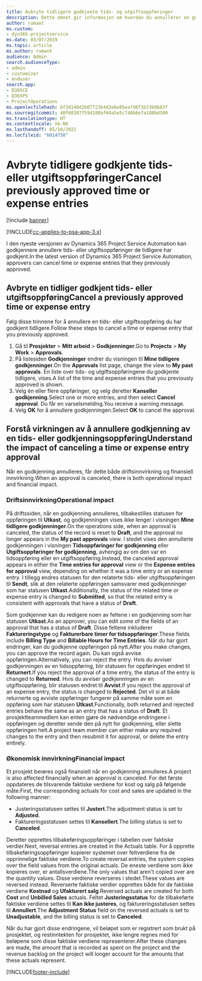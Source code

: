 ```yaml
---
title: Avbryte tidligere godkjente tids- og utgiftsoppføringer
description: Dette emnet gir informasjon om hvordan du annullerer en godkjent prosjekttid og en utgiftstransaksjon.
author: rumant
ms.custom:
- dyn365-projectservice
ms.date: 03/07/2019
ms.topic: article
ms.author: rumant
audience: Admin
search.audienceType:
- admin
- customizer
- enduser
search.app:
- D365CE
- D365PS
- ProjectOperations
ms.openlocfilehash: bf3d146d2b07723b4d2e6e85eafd6f1b23b8b83f
ms.sourcegitcommit: 40f68387f594180af64a5e5c748b6efa188bd300
ms.translationtype: HT
ms.contentlocale: nb-NO
ms.lasthandoff: 05/10/2021
ms.locfileid: "6014758"
---
```

# <a name="cancel-previously-approved-time-or-expense-entries"></a><span data-ttu-id="2bd50-103">Avbryte tidligere godkjente tids- eller utgiftsoppføringer</span><span class="sxs-lookup"><span data-stu-id="2bd50-103">Cancel previously approved time or expense entries</span></span>

[!include [banner](../includes/psa-now-project-operations.md)]

[!INCLUDE[cc-applies-to-psa-app-3.x](../includes/cc-applies-to-psa-app-3x.md)]

<span data-ttu-id="2bd50-104">I den nyeste versjonen av Dynamics 365 Project Service Automation kan godkjennere annullere tids- eller utgiftsoppføringer de tidligere har godkjent.</span><span class="sxs-lookup"><span data-stu-id="2bd50-104">In the latest version of Dynamics 365 Project Service Automation, approvers can cancel time or expense entries that they previously approved.</span></span>

## <a name="cancel-a-previously-approved-time-or-expense-entry"></a><span data-ttu-id="2bd50-105">Avbryte en tidliger godkjent tids- eller utgiftsoppføring</span><span class="sxs-lookup"><span data-stu-id="2bd50-105">Cancel a previously approved time or expense entry</span></span>

<span data-ttu-id="2bd50-106">Følg disse trinnene for å annullere en tids- eller utgiftsoppføring du har godkjent tidligere.</span><span class="sxs-lookup"><span data-stu-id="2bd50-106">Follow these steps to cancel a time or expense entry that you previously approved.</span></span>

1. <span data-ttu-id="2bd50-107">Gå til **Prosjekter** \> **Mitt arbeid** \> **Godkjenninger**.</span><span class="sxs-lookup"><span data-stu-id="2bd50-107">Go to **Projects** \> **My Work** \> **Approvals**.</span></span>
2. <span data-ttu-id="2bd50-108">På listesiden **Godkjenninger** endrer du visningen til **Mine tidligere godkjenninger**.</span><span class="sxs-lookup"><span data-stu-id="2bd50-108">On the **Approvals** list page, change the view to **My past approvals**.</span></span> <span data-ttu-id="2bd50-109">En liste over tids- og utgiftsoppføringene du godkjente tidligere, vises.</span><span class="sxs-lookup"><span data-stu-id="2bd50-109">A list of the time and expense entries that you previously approved is shown.</span></span>
3. <span data-ttu-id="2bd50-110">Velg én eller flere oppføringer, og velg deretter **Kanseller godkjenning**.</span><span class="sxs-lookup"><span data-stu-id="2bd50-110">Select one or more entries, and then select **Cancel approval**.</span></span> <span data-ttu-id="2bd50-111">Du får en varselsmelding.</span><span class="sxs-lookup"><span data-stu-id="2bd50-111">You receive a warning message.</span></span>
4. <span data-ttu-id="2bd50-112">Velg **OK** for å annullere godkjenningen.</span><span class="sxs-lookup"><span data-stu-id="2bd50-112">Select **OK** to cancel the approval.</span></span>

## <a name="understand-the-impact-of-canceling-a-time-or-expense-entry-approval"></a><span data-ttu-id="2bd50-113">Forstå virkningen av å annullere godkjenning av en tids- eller godkjenningsoppføring</span><span class="sxs-lookup"><span data-stu-id="2bd50-113">Understand the impact of canceling a time or expense entry approval</span></span>

<span data-ttu-id="2bd50-114">Når en godkjenning annulleres, får dette både driftsinnvirkning og finansiell innvirkning.</span><span class="sxs-lookup"><span data-stu-id="2bd50-114">When an approval is canceled, there is both operational impact and financial impact.</span></span>

### <a name="operational-impact"></a><span data-ttu-id="2bd50-115">Driftsinnvirkning</span><span class="sxs-lookup"><span data-stu-id="2bd50-115">Operational impact</span></span>

<span data-ttu-id="2bd50-116">På driftssiden, når en godkjenning annulleres, tilbakestilles statusen for oppføringen til **Utkast**, og godkjenningen vises ikke lenger i visningen **Mine tidligere godkjenninger**.</span><span class="sxs-lookup"><span data-stu-id="2bd50-116">On the operations side, when an approval is canceled, the status of the record is reset to **Draft**, and the approval no longer appears in the **My past approvals** view.</span></span> <span data-ttu-id="2bd50-117">I stedet vises den annullerte godkjenningen i visningen **Tidsoppføringer for godkjenning** eller **Utgiftsoppføringer for godkjenning**, avhengig av om den var en tidsoppføring eller en utgiftsoppføring.</span><span class="sxs-lookup"><span data-stu-id="2bd50-117">Instead, the canceled approval appears in either the **Time entries for approval** view or the **Expense entries for approval** view, depending on whether it was a time entry or an expense entry.</span></span> <span data-ttu-id="2bd50-118">I tillegg endres statusen for den relaterte tids- eller utgiftsoppføringen til **Sendt**, slik at den relaterte oppføringen samsvarer med godkjenninger som har statusen **Utkast**.</span><span class="sxs-lookup"><span data-stu-id="2bd50-118">Additionally, the status of the related time or expense entry is changed to **Submitted**, so that the related entry is consistent with approvals that have a status of **Draft**.</span></span>

<span data-ttu-id="2bd50-119">Som godkjenner kan du redigere noen av feltene i en godkjenning som har statusen **Utkast**.</span><span class="sxs-lookup"><span data-stu-id="2bd50-119">As an approver, you can edit some of the fields of an approval that has a status of **Draft**.</span></span> <span data-ttu-id="2bd50-120">Disse feltene inkluderer **Faktureringstype** og **Fakturerbare timer for tidsoppføringer**.</span><span class="sxs-lookup"><span data-stu-id="2bd50-120">These fields include **Billing Type** and **Billable Hours for Time Entries**.</span></span> <span data-ttu-id="2bd50-121">Når du har gjort endringer, kan du godkjenne oppføringen på nytt.</span><span class="sxs-lookup"><span data-stu-id="2bd50-121">After you make changes, you can approve the record again.</span></span> <span data-ttu-id="2bd50-122">Du kan også avvise oppføringen.</span><span class="sxs-lookup"><span data-stu-id="2bd50-122">Alternatively, you can reject the entry.</span></span> <span data-ttu-id="2bd50-123">Hvis du avviser godkjenningen av en tidsoppføring, blir statusen for oppføringen endret til **Returnert**.</span><span class="sxs-lookup"><span data-stu-id="2bd50-123">If you reject the approval of a time entry, the status of the entry is changed to **Returned**.</span></span> <span data-ttu-id="2bd50-124">Hvis du avviser godkjenningen av en utgiftsoppføring, blir statusen endret til **Avvist**.</span><span class="sxs-lookup"><span data-stu-id="2bd50-124">If you reject the approval of an expense entry, the status is changed to **Rejected**.</span></span> <span data-ttu-id="2bd50-125">Det vil si at både returnerte og avviste oppføringer fungerer på samme måte som en oppføring som har statusen **Utkast**.</span><span class="sxs-lookup"><span data-stu-id="2bd50-125">Functionally, both returned and rejected entries behave the same as an entry that has a status of **Draft**.</span></span> <span data-ttu-id="2bd50-126">Et prosjektteammedlem kan enten gjøre de nødvendige endringene i oppføringen og deretter sende den på nytt for godkjenning, eller slette oppføringen helt.</span><span class="sxs-lookup"><span data-stu-id="2bd50-126">A project team member can either make any required changes to the entry and then resubmit it for approval, or delete the entry entirely.</span></span>

### <a name="financial-impact"></a><span data-ttu-id="2bd50-127">Økonomisk innvirkning</span><span class="sxs-lookup"><span data-stu-id="2bd50-127">Financial impact</span></span>

<span data-ttu-id="2bd50-128">Et prosjekt berøres også finansielt når en godkjenning annulleres.</span><span class="sxs-lookup"><span data-stu-id="2bd50-128">A project is also affected financially when an approval is canceled.</span></span> <span data-ttu-id="2bd50-129">For det første oppdateres de tilsvarende faktiske verdiene for kost og salg på følgende måte:</span><span class="sxs-lookup"><span data-stu-id="2bd50-129">First, the corresponding actuals for cost and sales are updated in the following manner:</span></span>

- <span data-ttu-id="2bd50-130">Justeringsstatusen settes til **Justert**.</span><span class="sxs-lookup"><span data-stu-id="2bd50-130">The adjustment status is set to **Adjusted**.</span></span>
- <span data-ttu-id="2bd50-131">Faktureringsstatusen settes til **Kansellert**.</span><span class="sxs-lookup"><span data-stu-id="2bd50-131">The billing status is set to **Canceled**.</span></span>

<span data-ttu-id="2bd50-132">Deretter opprettes tilbakeføringsoppføringer i tabellen over faktiske verdier.</span><span class="sxs-lookup"><span data-stu-id="2bd50-132">Next, reversal entries are created in the Actuals table.</span></span> <span data-ttu-id="2bd50-133">For å opprette tilbakeføringsoppføringer kopierer systemet over feltverdiene fra de opprinnelige faktiske verdiene.</span><span class="sxs-lookup"><span data-stu-id="2bd50-133">To create reversal entries, the system copies over the field values from the original actuals.</span></span> <span data-ttu-id="2bd50-134">De eneste verdiene som ikke kopieres over, er antallsverdiene.</span><span class="sxs-lookup"><span data-stu-id="2bd50-134">The only values that aren't copied over are the quantity values.</span></span> <span data-ttu-id="2bd50-135">Disse verdiene reverseres i stedet.</span><span class="sxs-lookup"><span data-stu-id="2bd50-135">These values are reversed instead.</span></span> <span data-ttu-id="2bd50-136">Reverserte faktiske verdier opprettes både for de faktiske verdiene **Kostnad** og **Ufakturert salg**.</span><span class="sxs-lookup"><span data-stu-id="2bd50-136">Reversed actuals are created for both **Cost** and **Unbilled Sales** actuals.</span></span> <span data-ttu-id="2bd50-137">Feltet **Justeringsstatus** for de tilbakeførte faktiske verdiene settes til **Kan ikke justeres**, og faktureringsstatusen settes til **Annullert**.</span><span class="sxs-lookup"><span data-stu-id="2bd50-137">The **Adjustment Status** field on the reversed actuals is set to **Unadjustable**, and the billing status is set to **Canceled**.</span></span>

<span data-ttu-id="2bd50-138">Når du har gjort disse endringene, vil beløpet som er registrert som brukt på prosjektet, og restinntekten for prosjektet, ikke lengre regnes med for beløpene som disse faktiske verdiene representerer.</span><span class="sxs-lookup"><span data-stu-id="2bd50-138">After these changes are made, the amount that is recorded as spent on the project and the revenue backlog on the project will longer account for the amounts that these actuals represent.</span></span>


[!INCLUDE[footer-include](../includes/footer-banner.md)]